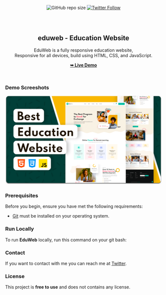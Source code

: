 <div align="center">
  
  ![GitHub repo size](https://img.shields.io/github/repo-size/codewithsadee/eduweb)
  [![Twitter Follow](https://img.shields.io/twitter/follow/wasimfaiz8?style=social)](https://twitter.com/intent/follow?screen_name=wasim)


  <br />
  <br />

  <h2 align="center">eduweb - Education Website</h2>

  EduWeb is a fully responsive education website, <br />Responsive for all devices, build using HTML, CSS, and JavaScript.

  <a href="https://wasimfaiz.github.io/EduWeb/"><strong>➥ Live Demo</strong></a>

</div>

<br />

### Demo Screeshots

![EduWeb Desktop Demo](./readme-images/desktop.png "Desktop Demo")

### Prerequisites

Before you begin, ensure you have met the following requirements:

* [Git](https://git-scm.com/downloads "Download Git") must be installed on your operating system.

### Run Locally

To run **EduWeb** locally, run this command on your git bash:


### Contact

If you want to contact with me you can reach me at [Twitter](https://www.twitter.com/wasimfaiz8).

### License

This project is **free to use** and does not contains any license.

